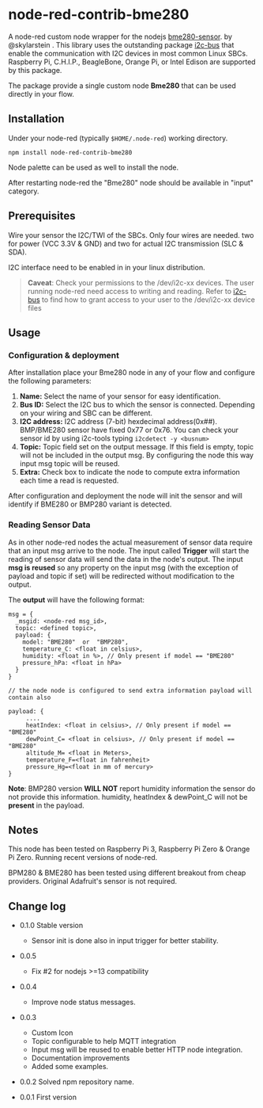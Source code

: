 # node-red-contrib-bme280

A node-red custom node wrapper for the nodejs [bme280-sensor](https://github.com/skylarstein/bme280-sensor). by @skylarstein . This library uses the outstanding package [i2c-bus](https://github.com/fivdi/i2c-bus) that enable the communication with I2C devices in most common Linux SBCs. Raspberry Pi, C.H.I.P., BeagleBone, Orange Pi,  or Intel Edison are supported by this package.

The package provide a single custom node __Bme280__ that can be used directly in your flow.


## Installation

Under your node-red (typically ``$HOME/.node-red``) working directory.

``
npm install node-red-contrib-bme280
``

Node palette can be used as well to install the node.

After restarting node-red the "Bme280" node should be available in "input" category.

## Prerequisites

Wire your sensor the I2C/TWI of the SBCs. Only four wires are needed. two for power (VCC 3.3V & GND) and two for actual I2C transmission (SLC & SDA).

I2C interface need to be enabled in in your linux distribution.

>__Caveat__:
> Check your permissions to the /dev/i2c-xx devices. The user running node-red need access to writing and reading.
> Refer to [i2c-bus](https://github.com/fivdi/i2c-bus) to find how to grant access to your user to the /dev/i2c-xx device files

## Usage

### Configuration & deployment
After installation place your Bme280 node in any of your flow and configure the following parameters:

1. __Name:__ Select the name of your sensor for easy identification.
2. __Bus ID:__ Select the I2C bus to which the sensor is connected. Depending on your wiring and SBC can be different.
3. __I2C address:__ I2C address (7-bit) hexdecimal address(0x##). BMP/BME280 sensor have fixed 0x77 or 0x76. You can check your sensor id by using i2c-tools typing ``i2cdetect -y <busnum>``
4. __Topic:__ Topic field set on the output message. If this field is empty, topic will not be included in the output msg. By configuring the node this way input msg topic will be reused.
4. __Extra:__ Check box to indicate the node to compute extra information each time a read is requested.


After configuration and deployment the node will init the sensor and will identify if BME280 or BMP280 variant is detected.  

### Reading Sensor Data
As in other node-red nodes the actual measurement of sensor data require that an input msg arrive to the node. The input called __Trigger__ will start the reading of sensor data will send the data in the node's output. The input __msg is reused__ so any property on the input msg (with the exception of payload and topic if set) will be redirected without modification to the output.

The __output__ will have the following format:

```
msg = {
  _msgid: <node-red msg_id>,
  topic: <defined topic>,
  payload: {
    model: "BME280"  or  "BMP280",
    temperature_C: <float in celsius>,
    humidity: <float in %>, // Only present if model == "BME280"
    pressure_hPa: <float in hPa>
  }
}

// the node node is configured to send extra information payload will contain also

payload: {
     ....
     heatIndex: <float in celsius>, // Only present if model == "BME280"
     dewPoint_C= <float in celsius>, // Only present if model == "BME280"
     altitude_M= <float in Meters>,
     temperature_F=<float in fahrenheit>
     pressure_Hg=<float in mm of mercury>
}

```
__Note__: BMP280 version __WILL NOT__ report humidity information the sensor do not provide this information. humidity, heatIndex & dewPoint_C will not be __present__ in the payload.


## Notes

This node has been tested on Raspberry Pi 3, Raspberry Pi Zero & Orange Pi Zero. Running recent versions of node-red.

BPM280 & BME280 has been tested using different breakout from cheap providers. Original Adafruit's sensor is not required.


## Change log

* 0.1.0 Stable version
    - Sensor init is done also in input trigger for better stability.

* 0.0.5
    - Fix #2 for nodejs >=13 compatibility

* 0.0.4
    - Improve node status messages.

* 0.0.3
    - Custom Icon
    - Topic configurable to help MQTT integration
    - Input msg will be reused to enable better HTTP node integration.
    - Documentation improvements
    - Added some examples.

* 0.0.2 Solved npm repository name.
* 0.0.1 First version
